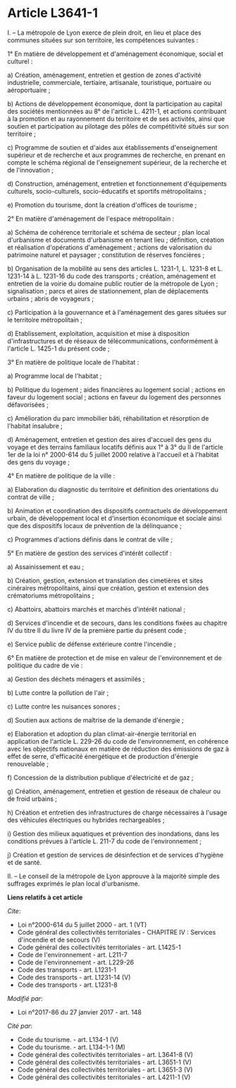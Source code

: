 # Article L3641-1

I. – La métropole de Lyon exerce de plein droit, en lieu et place des communes situées sur son territoire, les compétences
suivantes : 

1° En matière de développement et d'aménagement économique, social et culturel : 

a) Création, aménagement, entretien et gestion de zones d'activité industrielle, commerciale, tertiaire, artisanale,
touristique, portuaire ou aéroportuaire ; 

b) Actions de développement économique, dont la participation au capital des sociétés mentionnées au 8° de l'article L.
4211-1, et actions contribuant à la promotion et au rayonnement du territoire et de ses activités, ainsi que soutien et
participation au pilotage des pôles de compétitivité situés sur son territoire ; 

c) Programme de soutien et d'aides aux établissements d'enseignement supérieur et de recherche et aux programmes de
recherche, en prenant en compte le schéma régional de l'enseignement supérieur, de la recherche et de l'innovation ; 

d) Construction, aménagement, entretien et fonctionnement d'équipements culturels, socio-culturels, socio-éducatifs et
sportifs métropolitains ; 

e) Promotion du tourisme, dont la création d'offices de tourisme ; 

2° En matière d'aménagement de l'espace métropolitain : 

a) Schéma de cohérence territoriale et schéma de secteur ; plan local d'urbanisme et documents d'urbanisme en tenant lieu ;
définition, création et réalisation d'opérations d'aménagement ; actions de valorisation du patrimoine naturel et paysager ;
constitution de réserves foncières ; 

b) Organisation de la mobilité au sens des articles L. 1231-1, L. 1231-8 et L. 1231-14 à L. 1231-16 du code des transports ;
création, aménagement et entretien de la voirie du domaine public routier de la métropole de Lyon ; signalisation ; parcs et
aires de stationnement, plan de déplacements urbains ; abris de voyageurs ; 

c) Participation à la gouvernance et à l'aménagement des gares situées sur le territoire métropolitain ; 

d) Etablissement, exploitation, acquisition et mise à disposition d'infrastructures et de réseaux de télécommunications,
conformément à l'article L. 1425-1 du présent code ; 

3° En matière de politique locale de l'habitat : 

a) Programme local de l'habitat ; 

b) Politique du logement ; aides financières au logement social ; actions en faveur du logement social ; actions en faveur du
logement des personnes défavorisées ; 

c) Amélioration du parc immobilier bâti, réhabilitation et résorption de l'habitat insalubre ; 

d) Aménagement, entretien et gestion des aires d'accueil des gens du voyage et des terrains familiaux locatifs définis aux 1°
à 3° du II de l'article 1er de la loi n° 2000-614 du 5 juillet 2000 relative à l'accueil et à l'habitat des gens du voyage ; 

4° En matière de politique de la ville : 

a) Elaboration du diagnostic du territoire et définition des orientations du contrat de ville ; 

b) Animation et coordination des dispositifs contractuels de développement urbain, de développement local et d'insertion
économique et sociale ainsi que des dispositifs locaux de prévention de la délinquance ; 

c) Programmes d'actions définis dans le contrat de ville ; 

5° En matière de gestion des services d'intérêt collectif : 

a) Assainissement et eau ; 

b) Création, gestion, extension et translation des cimetières et sites cinéraires métropolitains, ainsi que création, gestion
et extension des crématoriums métropolitains ; 

c) Abattoirs, abattoirs marchés et marchés d'intérêt national ; 

d) Services d'incendie et de secours, dans les conditions fixées au chapitre IV du titre II du livre IV de la première partie
du présent code ; 

e) Service public de défense extérieure contre l'incendie ; 

6° En matière de protection et de mise en valeur de l'environnement et de politique du cadre de vie : 

a) Gestion des déchets ménagers et assimilés ; 

b) Lutte contre la pollution de l'air ; 

c) Lutte contre les nuisances sonores ; 

d) Soutien aux actions de maîtrise de la demande d'énergie ; 

e) Elaboration et adoption du plan climat-air-énergie territorial en application de l'article L. 229-26 du code de
l'environnement, en cohérence avec les objectifs nationaux en matière de réduction des émissions de gaz à effet de serre,
d'efficacité énergétique et de production d'énergie renouvelable ; 

f) Concession de la distribution publique d'électricité et de gaz ; 

g) Création, aménagement, entretien et gestion de réseaux de chaleur ou de froid urbains ; 

h) Création et entretien des infrastructures de charge nécessaires à l'usage des véhicules électriques ou hybrides
rechargeables ; 

i) Gestion des milieux aquatiques et prévention des inondations, dans les conditions prévues à l'article L. 211-7 du code de
l'environnement ; 

j) Création et gestion de services de désinfection et de services d'hygiène et de santé. 

II. – Le conseil de la métropole de Lyon approuve à la majorité simple des suffrages exprimés le plan local d'urbanisme.

**Liens relatifs à cet article**

_Cite_:

  - Loi n°2000-614 du 5 juillet 2000 - art. 1 (VT)
  - Code général des collectivités territoriales -  CHAPITRE IV : Services d'incendie et de secours (V)
  - Code général des collectivités territoriales - art. L1425-1
  - Code de l'environnement - art. L211-7
  - Code de l'environnement - art. L229-26
  - Code des transports - art. L1231-1
  - Code des transports - art. L1231-14 (V)
  - Code des transports - art. L1231-8

_Modifié par_:

  - Loi n°2017-86 du 27 janvier 2017 - art. 148

_Cité par_:

  - Code du tourisme. - art. L134-1 (V)
  - Code du tourisme. - art. L134-1-1 (M)
  - Code général des collectivités territoriales - art. L3641-8 (V)
  - Code général des collectivités territoriales - art. L3651-1 (V)
  - Code général des collectivités territoriales - art. L3651-3 (V)
  - Code général des collectivités territoriales - art. L4211-1 (V)
